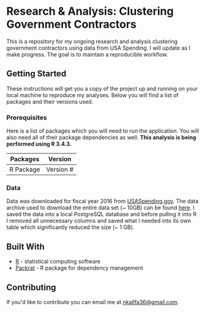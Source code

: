 # Research & Analysis: Clustering Government Contractors

This is a repository for my ongoing research and analysis clustering government contractors using data from USA Spending. I will update as I make progress. The goal is to maintain a reproducible workflow.

## Getting Started

These instructions will get you a copy of the project up and running on your local machine to reproduce my analyses. Below you will find a list of packages and their versions used.

### Prerequisites

Here is a list of packages which you will need to run the application. You will also need all of their package dependencies as well. **This analysis is being performed using R 3.4.3.**

| Packages        | Version   |
| --------------- |:---------:|
| R Package       | Version # |

### Data

Data was downloaded for fiscal year 2016 from [USASpending.gov](https://www.usaspending.gov). The data archive used to download the entire data set (~ 10GB) can be found [here](https://www.usaspending.gov/DownloadCenter/Pages/dataarchives.aspx). I saved the data into a local PostgreSQL database and before pulling it into R I removed all unnecessary columns and saved what I needed into its own table which significantly reduced the size (~ 1 GB).

<!---

```
Give examples
```

### Installing

A step by step series of examples that tell you have to get a development env running

Say what the step will be

```
Give the example
```

And repeat

```
until finished
```

End with an example of getting some data out of the system or using it for a little demo

## Running the tests

Explain how to run the automated tests for this system

### Break down into end to end tests

Explain what these tests test and why

```
Give an example
```

### And coding style tests

Explain what these tests test and why

```
Give an example
```

## Deployment

Add additional notes about how to deploy this on a live system
-->

## Built With

* [R](https://www.r-project.org/) - statistical computing software
* [Packrat](https://rstudio.github.io/packrat/) - R package for dependency management

## Contributing

If you'd like to contribute you can email me at nkallfa36@gmail.com.
<!---
## Versioning

We use [SemVer](http://semver.org/) for versioning. For the versions available, see the [tags on this repository](https://github.com/your/project/tags).

## Authors

* **Nicholas Kallfa**
## License

This project is licensed under the MIT License - see the [LICENSE.md](LICENSE.md) file for details

## Acknowledgments

* Hat tip to anyone who's code was used
* Inspiration
* etc
-->
